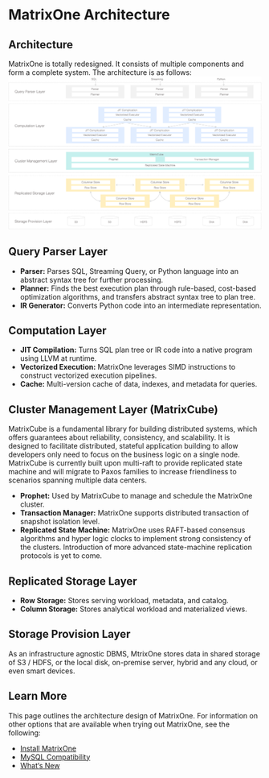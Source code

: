 # **MatrixOne Architecture**

## **Architecture**
MatrixOne is totally redesigned. It consists of multiple components and form a complete system. The architecture is as follows:
![MatrixOne Architecture](../../../Architecture.png)

## **Query Parser Layer**
* **Parser:** Parses SQL, Streaming Query, or Python language into an abstract syntax tree for further processing.
* **Planner:** Finds the best execution plan through rule-based, cost-based optimization algorithms, and transfers abstract syntax tree to plan tree.
* **IR Generator:** Converts Python code into an intermediate representation.

## **Computation Layer**
* **JIT Compilation:** Turns SQL plan tree or IR code into a native program using LLVM at runtime.
* **Vectorized Execution:** MatrixOne leverages SIMD instructions to construct vectorized execution pipelines.
* **Cache:** Multi-version cache of data, indexes, and metadata for queries.

## **Cluster Management Layer (MatrixCube)**
MatrixCube is a fundamental library for building distributed systems, which offers guarantees about reliability, consistency, and scalability. It is designed to facilitate distributed, stateful application building to allow developers only need to focus on the business logic on a single node. MatrixCube is currently built upon multi-raft to provide replicated state machine and will migrate to Paxos families to increase friendliness to scenarios spanning multiple data centers.

* **Prophet:** Used by MatrixCube to manage and schedule the MatrixOne cluster.
* **Transaction Manager:** MatrixOne supports distributed transaction of snapshot isolation level.
* **Replicated State Machine:** MatrixOne uses RAFT-based consensus algorithms and hyper logic clocks to implement strong consistency of the clusters. Introduction of more advanced state-machine replication protocols is yet to come.

## **Replicated Storage Layer**

* **Row Storage:** Stores serving workload, metadata, and catalog.
* **Column Storage:** Stores analytical workload and materialized views.

## **Storage Provision Layer**

As an infrastructure agnostic DBMS, MtrixOne stores data in shared storage of S3 / HDFS, or the local disk, on-premise server, hybrid and any cloud, or even smart devices.


## **Learn More**
This page outlines the architecture design of MatrixOne. For information on other options that are available when trying out MatrixOne, see the following:

* [Install MatrixOne](../Get%20Started/install-matrixone.md)
* [MySQL Compatibility](mysql-compatibility.md)
* [What‘s New](what's-new.md)